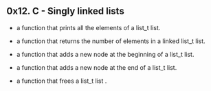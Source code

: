 ## 0x12. C - Singly linked lists


* a function that prints all the elements of a list_t list.

* a function that returns the number of elements in a linked list_t list.

* a function that adds a new node at the beginning of a list_t list.

*  a function that adds a new node at the end of a list_t list.

* a function that frees a list_t list    .
